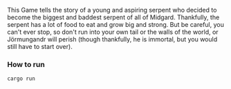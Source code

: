 This Game tells the story of a young and aspiring serpent who decided to become the biggest and baddest serpent of all of Midgard. Thankfully, the serpent has a lot of food to eat and grow big and strong. But be careful, you can't ever stop, so don't run into your own tail or the walls of the world, or Jörmungandr will perish (though thankfully, he is immortal, but you would still have to start over).

### How to run

```bash
cargo run
```